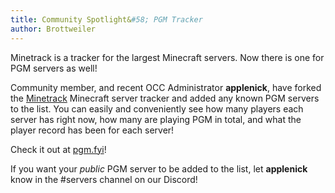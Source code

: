 ```yaml
---
title: Community Spotlight&#58; PGM Tracker
author: Brottweiler
---
```


Minetrack is a tracker for the largest Minecraft servers. Now there is one for PGM servers as well!

Community member, and recent OCC Administrator **applenick**, have forked the [Minetrack](https://www.minetrack.me/) Minecraft server tracker and added any known PGM servers to the list. You can easily and conveniently see how many players each server has right now, how many are playing PGM in total, and what the player record has been for each server!

Check it out at [pgm.fyi](https://pgm.fyi/)!

If you want your *public* PGM server to be added to the list, let **applenick** know in the #servers channel on our Discord!
